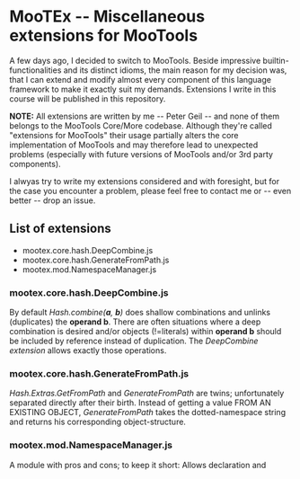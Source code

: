 # MooTEx -- Miscellaneous extensions for MooTools

A few days ago, I decided to switch to MooTools. Beside impressive builtin-functionalities and its distinct idioms, the main reason for my decision was, that I can extend and modify almost every component of this language framework to make it exactly suit my demands. Extensions I write in this course will be published in this repository. 

**NOTE:** All extensions are written by me -- Peter Geil -- and none of them belongs to the MooTools Core/More codebase. Although they're called "extensions for MooTools" their usage partially alters the core implementation of MooTools and may therefore lead to unexpected problems (especially with future versions of MooTools and/or 3rd party components).

I alwyas try to write my extensions considered and with foresight, but for the case you encounter a problem, please feel free to contact me or -- even better -- drop an issue.

 
## List of extensions 

*	mootex.core.hash.DeepCombine.js
*	mootex.core.hash.GenerateFromPath.js
*	mootex.mod.NamespaceManager.js


### mootex.core.hash.DeepCombine.js
By default _Hash.combine(**a**, **b**)_ does shallow combinations and unlinks (duplicates) the **operand b**. There are often situations where a deep combination is desired and/or objects (!=literals) within **operand b** should be included by reference instead of duplication. The _DeepCombine extension_ allows exactly those operations.
  
  
### mootex.core.hash.GenerateFromPath.js
_Hash.Extras.GetFromPath_ and _GenerateFromPath_ are twins; unfortunately separated directly after their birth. Instead of getting a value FROM AN EXISTING OBJECT, _GenerateFromPath_ takes the dotted-namespace string and returns his corresponding object-structure.


### mootex.mod.NamespaceManager.js
A module with pros and cons; to keep it short: Allows declaration and 